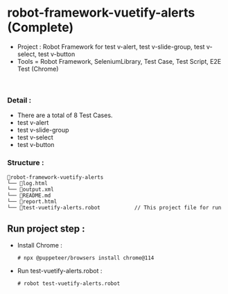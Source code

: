 # robot-framework-vuetify-alerts (Complete)
- Project : Robot Framework for test v-alert, test v-slide-group, test v-select, test v-button
- Tools = Robot Framework, SeleniumLibrary, Test Case, Test Script, E2E Test (Chrome)
</br>

### Detail : 
- There are a total of 8 Test Cases.
- test v-alert
- test v-slide-group
- test v-select
- test v-button

### Structure :
```
📁robot-framework-vuetify-alerts
└── 📄log.html
└── 📄output.xml
└── 📄README.md
└── 📄report.html
└── 📄test-vuetify-alerts.robot           // This project file for run
```

## Run project step : 
- Install Chrome :
    ```
    # npx @puppeteer/browsers install chrome@114
    ```
- Run test-vuetify-alerts.robot :
    ```
    # robot test-vuetify-alerts.robot
    ```